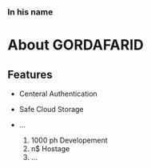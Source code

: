 ### In his name

# About GORDAFARID

## Features

- Centeral Authentication
- Safe Cloud Storage
- ...

    1. 1000 ph Developement
    2. n$ Hostage
    3. ...